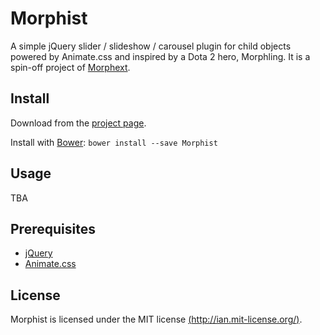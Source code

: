 Morphist
========

A simple jQuery slider / slideshow / carousel plugin for child objects powered by Animate.css and inspired by a Dota 2 hero, Morphling. 
It is a spin-off project of [Morphext](https://github.com/MrSaints/Morphext).


Install
-------

Download from the [project page](https://github.com/MrSaints/Morphist).

Install with [Bower](http://bower.io/): `bower install --save Morphist`


Usage
-----

TBA


Prerequisites
-------------
- [jQuery](http://www.jquery.com/)
- [Animate.css](http://daneden.github.io/animate.css/)


License
-------
Morphist is licensed under the MIT license [(http://ian.mit-license.org/)](http://ian.mit-license.org/).
